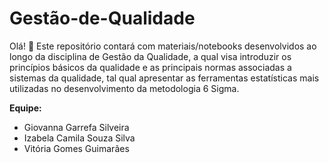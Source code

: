 # Gestão-de-Qualidade

Olá! 🤗
Este repositório contará com materiais/notebooks desenvolvidos ao longo da disciplina de Gestão da Qualidade, a qual visa introduzir os princípios básicos da qualidade e as principais normas associadas a sistemas da qualidade, tal qual apresentar as ferramentas estatísticas mais utilizadas no desenvolvimento da metodologia 6 Sigma.

**Equipe:**
- Giovanna Garrefa Silveira
- Izabela Camila Souza Silva
- Vitória Gomes Guimarães
